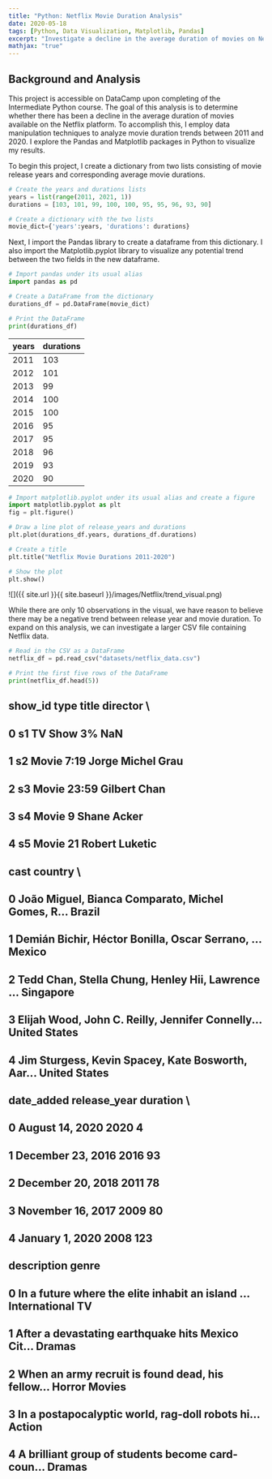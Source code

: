 ```yaml
---
title: "Python: Netflix Movie Duration Analysis"
date: 2020-05-18
tags: [Python, Data Visualization, Matplotlib, Pandas]
excerpt: "Investigate a decline in the average duration of movies on Netflix"
mathjax: "true"
---
```


## Background and Analysis

This project is accessible on DataCamp upon completing of the Intermediate Python course. The goal of this analysis is to determine whether there has been a decline in the average duration of movies available on the Netflix platform. To accomplish this, I employ data manipulation techniques to analyze movie duration trends between 2011 and 2020.
I explore the Pandas and Matplotlib packages in Python to visualize my results.

To begin this project, I create a dictionary from two lists consisting of movie release years and corresponding average movie durations.

```python
# Create the years and durations lists
years = list(range(2011, 2021, 1))
durations = [103, 101, 99, 100, 100, 95, 95, 96, 93, 90]

# Create a dictionary with the two lists
movie_dict={'years':years, 'durations': durations}
```

Next, I import the Pandas library to create a dataframe from this dictionary. I also import the Matplotlib.pyplot library to visualize any potential trend between the two fields in the new dataframe.

```python
# Import pandas under its usual alias
import pandas as pd

# Create a DataFrame from the dictionary
durations_df = pd.DataFrame(movie_dict)

# Print the DataFrame
print(durations_df)
```

| years | durations |
| :-- | :-- |
| 2011 | 103 |
| 2012 | 101 |
| 2013 | 99 |
| 2014 | 100 |
| 2015 | 100 |
| 2016 | 95 |
| 2017 | 95 |
| 2018 | 96 |
| 2019 | 93 |
| 2020 | 90 |

```python
# Import matplotlib.pyplot under its usual alias and create a figure
import matplotlib.pyplot as plt
fig = plt.figure()

# Draw a line plot of release_years and durations
plt.plot(durations_df.years, durations_df.durations)

# Create a title
plt.title("Netflix Movie Durations 2011-2020")

# Show the plot
plt.show()
```

![]({{ site.url }}{{ site.baseurl }}/images/Netflix/trend_visual.png)<!-- -->

While there are only 10 observations in the visual, we have reason to believe there may be a negative trend between release year and movie duration. To expand on this analysis, we can investigate a larger CSV file containing Netflix data.

```python
# Read in the CSV as a DataFrame
netflix_df = pd.read_csv("datasets/netflix_data.csv")

# Print the first five rows of the DataFrame
print(netflix_df.head(5))
```

##   show_id     type  title           director  \
## 0      s1  TV Show     3%                NaN   
## 1      s2    Movie   7:19  Jorge Michel Grau   
## 2      s3    Movie  23:59       Gilbert Chan   
## 3      s4    Movie      9        Shane Acker   
## 4      s5    Movie     21     Robert Luketic   
## 
##                                                 cast        country  \
## 0  João Miguel, Bianca Comparato, Michel Gomes, R...         Brazil   
## 1  Demián Bichir, Héctor Bonilla, Oscar Serrano, ...         Mexico   
## 2  Tedd Chan, Stella Chung, Henley Hii, Lawrence ...      Singapore   
## 3  Elijah Wood, John C. Reilly, Jennifer Connelly...  United States   
## 4  Jim Sturgess, Kevin Spacey, Kate Bosworth, Aar...  United States   
##
##           date_added  release_year  duration  \
## 0    August 14, 2020          2020         4   
## 1  December 23, 2016          2016        93   
## 2  December 20, 2018          2011        78   
## 3  November 16, 2017          2009        80   
## 4    January 1, 2020          2008       123   
##
##                                          description             genre  
## 0  In a future where the elite inhabit an island ...  International TV  
## 1  After a devastating earthquake hits Mexico Cit...            Dramas  
## 2  When an army recruit is found dead, his fellow...     Horror Movies  
## 3  In a postapocalyptic world, rag-doll robots hi...            Action  
## 4  A brilliant group of students become card-coun...            Dramas  





